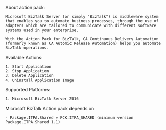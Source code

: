About action pack:
	
	Microsoft BizTalk Server (or simply "BizTalk") is middleware system that enables you to automate business processes, through the use of adapters which are tailored to communicate with different software systems used in your enterprise.
	
	With the Action Pack for BizTalk, CA Continuous Delivery Automation (formerly known as CA Automic Release Automation) helps you automate BizTalk operations.
	


Available Actions:

	1. Start Application
	2. Stop Application
	3. Delete Application
	4. Uninstall Application Image
	
Supported Platforms:

	1. Microsoft BizTalk Server 2016 
	
Microsoft BizTalk Action pack depends on

	- Package.ITPA.Shared » PCK.ITPA_SHARED (minimum version Package.ITPA.Shared 1.1)
